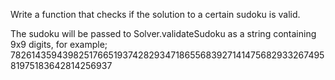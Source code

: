 Write a function that checks if the solution to a certain sudoku is valid.

The sudoku will be passed to Solver.validateSudoku as a string containing 9x9 digits, for example; 782614359439825176651937428293471865568392714147568293326749581975183642814256937